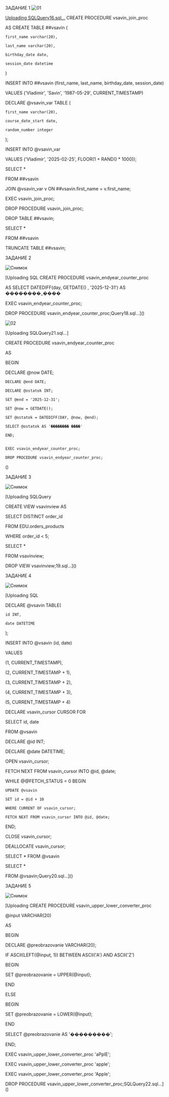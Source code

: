 ЗАДАНИЕ 1
![01](https://github.com/user-attachments/assets/d2610024-c72d-4c58-abb2-7580045b6c7e)

[Uploading SQLQuery16.sql…]() 
 CREATE PROCEDURE vsavin_join_proc
 
 AS CREATE TABLE ##vsavin (
 
    first_name varchar(20),

    last_name varchar(20),

    birthday_date date,

    session_date datetime
    
 )

 INSERT INTO ##vsavin (first_name, last_name, birthday_date, session_date)
 
 VALUES ('Vladimir', 'Savin', '1987-05-29', CURRENT_TIMESTAMP)

  DECLARE @vsavin_var TABLE (
  
    first_name varchar(20),

    course_date_start date,

	random_number integer
 
 );

 INSERT INTO @vsavin_var
 
 VALUES ('Vladimir', '2025-02-25', FLOOR(1 + RAND() * 1000));

 SELECT *
 
 FROM ##vsavin
 
 JOIN @vsavin_var v ON ##vsavin.first_name = v.first_name;

 

EXEC vsavin_join_proc;
 
DROP PROCEDURE vsavin_join_proc;






 DROP TABLE ##vsavin;


 SELECT *
 
 FROM ##vsavin

TRUNCATE TABLE ##vsavin;

ЗАДАНИЕ 2

![Снимок](https://github.com/user-attachments/assets/0a798684-e841-4bf9-a90f-5d27a0514b18)

[Uploading SQL
CREATE PROCEDURE vsavin_endyear_counter_proc

AS SELECT DATEDIFF(day, GETDATE() , '2025-12-31') AS ��������_����



EXEC vsavin_endyear_counter_proc;

DROP PROCEDURE vsavin_endyear_counter_proc;Query18.sql…]()


![02](https://github.com/user-attachments/assets/38c108c5-6968-4df1-a622-651486612c1d)

[Uploading SQLQuery21.sql…]

CREATE PROCEDURE vsavin_endyear_counter_proc

AS

BEGIN

  DECLARE @now DATE;
  
	DECLARE @end DATE;
 
	DECLARE @ostatok INT;
 
	SET @end = '2025-12-31';
 
	SET @now = GETDATE();
 
	SET @ostatok = DATEDIFF(DAY, @now, @end);
 
	SELECT @ostatok AS '�������� ����'
 
	END;
	
	
	EXEC vsavin_endyear_counter_proc;

	DROP PROCEDURE vsavin_endyear_counter_proc;
()

ЗАДАНИЕ 3

![Снимок](https://github.com/user-attachments/assets/1302a7eb-fd52-4a3d-b78e-c3efb7ed2ecd)

[Uploading SQLQuery

CREATE VIEW vsavinview AS

SELECT DISTINCT order_id

FROM EDU.orders_products

WHERE order_id < 5;


SELECT *

FROM vsavinview;

DROP VIEW vsavinview;19.sql…]()

ЗАДАНИЕ 4

![Снимок](https://github.com/user-attachments/assets/a6e0cce8-71c5-41fc-90ee-353f710108c9)

[Uploading SQL

DECLARE @vsavin TABLE(

    id INT,
    
	date DATETIME
 
);


INSERT INTO @vsavin (id, date)

VALUES

(1, CURRENT_TIMESTAMP),

(2, CURRENT_TIMESTAMP + 1),

(3, CURRENT_TIMESTAMP + 2),

(4, CURRENT_TIMESTAMP + 3),

(5, CURRENT_TIMESTAMP + 4)

DECLARE vsavin_cursor CURSOR FOR

SELECT id, date

FROM @vsavin

DECLARE @id INT;

DECLARE @date DATETIME;

OPEN vsavin_cursor;

FETCH NEXT FROM vsavin_cursor INTO @id, @date;

WHILE @@FETCH_STATUS = 0
BEGIN

    UPDATE @vsavin
    
	SET id = @id + 10
 
	WHERE CURRENT OF vsavin_cursor;

	FETCH NEXT FROM vsavin_cursor INTO @id, @date;
 
END;

CLOSE vsavin_cursor;

DEALLOCATE vsavin_cursor;

SELECT * FROM @vsavin

SELECT *

FROM @vsavin;Query20.sql…]()


ЗАДАНИЕ 5

![Снимок](https://github.com/user-attachments/assets/fa73b94e-6ea6-4899-8e1f-49d904c6e978)

[Uploading 
CREATE PROCEDURE vsavin_upper_lower_converter_proc

@input VARCHAR(20)

AS

BEGIN

 DECLARE @preobrazovanie VARCHAR(20);
 
 IF ASCII(LEFT(@input, 1)) BETWEEN ASCII('A') AND ASCII('Z')
 
 BEGIN
 
  SET @preobrazovanie = UPPER(@input);
  
  END
  
  ELSE
  
 BEGIN
 
  SET @preobrazovanie = LOWER(@input);
  
 END
 
SELECT @preobrazovanie AS '���������';

END;

EXEC vsavin_upper_lower_converter_proc 'aPplE';

EXEC vsavin_upper_lower_converter_proc 'apple';

EXEC vsavin_upper_lower_converter_proc 'Apple';

DROP PROCEDURE vsavin_upper_lower_converter_proc;SQLQuery22.sql…]()






